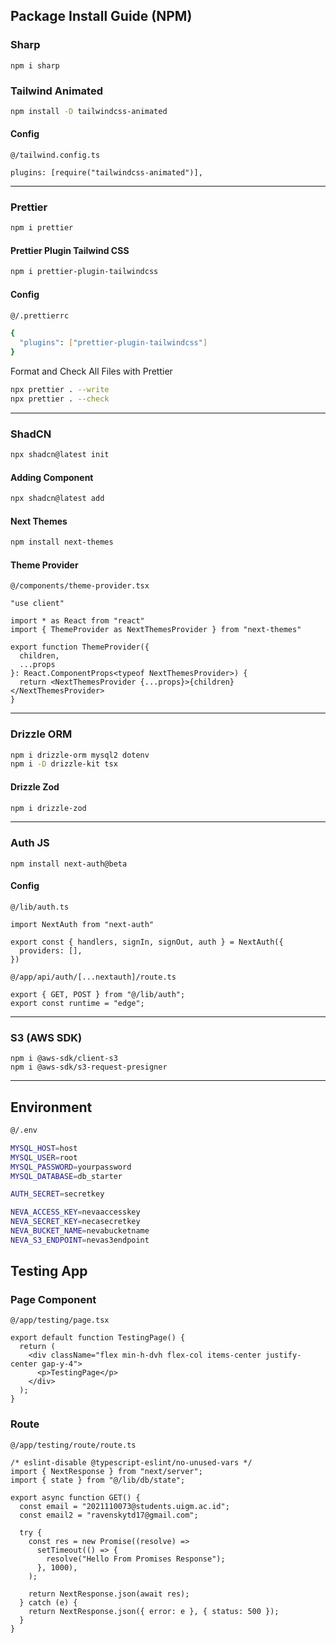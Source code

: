 ## Package Install Guide (NPM)

### Sharp

```
npm i sharp
```

### Tailwind Animated

```sh
npm install -D tailwindcss-animated
```

#### Config

```
@/tailwind.config.ts

plugins: [require("tailwindcss-animated")],
```

---

### Prettier

```sh
npm i prettier
```

#### Prettier Plugin Tailwind CSS

```sh
npm i prettier-plugin-tailwindcss
```

#### Config

```sh
@/.prettierrc

{
  "plugins": ["prettier-plugin-tailwindcss"]
}
```

Format and Check All Files with Prettier

```sh
npx prettier . --write
npx prettier . --check
```

---

### ShadCN

```sh
npx shadcn@latest init
```

#### Adding Component

```sh
npx shadcn@latest add
```

#### Next Themes

```sh
npm install next-themes
```

#### Theme Provider

```
@/components/theme-provider.tsx

"use client"

import * as React from "react"
import { ThemeProvider as NextThemesProvider } from "next-themes"

export function ThemeProvider({
  children,
  ...props
}: React.ComponentProps<typeof NextThemesProvider>) {
  return <NextThemesProvider {...props}>{children}</NextThemesProvider>
}

```

---

### Drizzle ORM

```sh
npm i drizzle-orm mysql2 dotenv
npm i -D drizzle-kit tsx
```

#### Drizzle Zod

```sh
npm i drizzle-zod
```

---

### Auth JS

```
npm install next-auth@beta
```

#### Config

```
@/lib/auth.ts

import NextAuth from "next-auth"

export const { handlers, signIn, signOut, auth } = NextAuth({
  providers: [],
})
```

```
@/app/api/auth/[...nextauth]/route.ts

export { GET, POST } from "@/lib/auth";
export const runtime = "edge";
```

---

### S3 (AWS SDK)

```
npm i @aws-sdk/client-s3
npm i @aws-sdk/s3-request-presigner
```

---

## Environment

```sh
@/.env

MYSQL_HOST=host
MYSQL_USER=root
MYSQL_PASSWORD=yourpassword
MYSQL_DATABASE=db_starter

AUTH_SECRET=secretkey

NEVA_ACCESS_KEY=nevaaccesskey
NEVA_SECRET_KEY=necasecretkey
NEVA_BUCKET_NAME=nevabucketname
NEVA_S3_ENDPOINT=nevas3endpoint
```

## Testing App

### Page Component

```
@/app/testing/page.tsx

export default function TestingPage() {
  return (
    <div className="flex min-h-dvh flex-col items-center justify-center gap-y-4">
      <p>TestingPage</p>
    </div>
  );
}
```

### Route

```
@/app/testing/route/route.ts

/* eslint-disable @typescript-eslint/no-unused-vars */
import { NextResponse } from "next/server";
import { state } from "@/lib/db/state";

export async function GET() {
  const email = "2021110073@students.uigm.ac.id";
  const email2 = "ravenskytd17@gmail.com";

  try {
    const res = new Promise((resolve) =>
      setTimeout(() => {
        resolve("Hello From Promises Response");
      }, 1000),
    );

    return NextResponse.json(await res);
  } catch (e) {
    return NextResponse.json({ error: e }, { status: 500 });
  }
}
```
